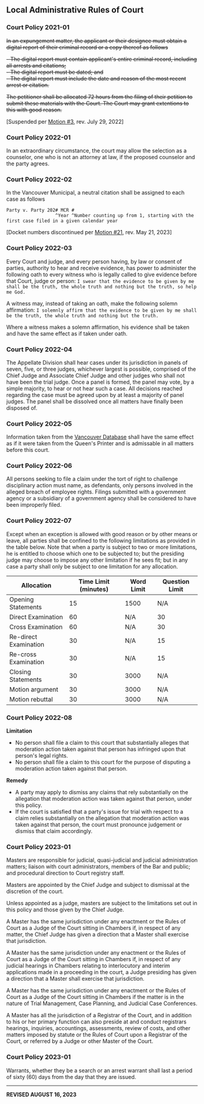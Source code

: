 ## Local Administrative Rules of Court

### Court Policy 2021-01

~~In an expungement matter, the applicant or their designee must obtain a digital report of their criminal record or a copy thereof as follows~~

~~- The digital report must contain applicant's entire criminal record, including all arrests and citations;~~<br>
~~- The digital report must be dated; and~~<br>
~~- The digital report must include the date and reason of the most recent arrest or citation.~~

~~The petitioner shall be allocated 72 hours from the filing of their petition to submit these materials with the Court. The Court may grant extentions to this with good reason.~~

[Suspended per [Motion #3](https://trello.com/c/YGaPz1CV/185), rev. July 29, 2022]

### Court Policy 2022-01

In an extraordinary circumstance, the court may allow the selection as a counselor, one who is not an attorney at law, if the proposed counselor and the party agrees.

### Court Policy 2022-02

In the Vancouver Municipal, a neutral citation shall be assigned to each case as follows
```
Party v. Party 202# MCR #
                  ^Year ^Number counting up from 1, starting with the first case filed in a given calendar year
```

[Docket numbers discontinued per [Motion #21](https://trello.com/c/7Se4oYVy), rev. May 21, 2023]

### Court Policy 2022-03 

Every Court and judge, and every person having, by law or consent of parties, authority to hear and receive evidence, has power to administer the following oath to every witness who is legally called to give evidence before that Court, judge or person: `I swear that the evidence to be given by me shall be the truth, the whole truth and nothing but the truth, so help me God.`

A witness may, instead of taking an oath, make the following solemn affirmation: `I solemnly affirm that the evidence to be given by me shall be the truth, the whole truth and nothing but the truth.`

Where a witness makes a solemn affirmation, his evidence shall be taken and have the same effect as if taken under oath.

### Court Policy 2022-04 

The Appellate Division shall hear cases under its jurisdiction in panels of seven, five, or three judges, whichever largest is possible, comprised of the Chief Judge and Associate Chief Judge and other judges who shall not have been the trial judge. Once a panel is formed, the panel may vote, by a simple majority, to hear or not hear such a case. All decisions reached regarding the case must be agreed upon by at least a majority of panel judges. The panel shall be dissolved once all matters have finally been disposed of.

### Court Policy 2022-05

Information taken from the [Vancouver Database](https://khizzer123.github.io/vancouver-database/) shall have the same effect as if it were taken from the Queen's Printer and is admissable in all matters before this court.

### Court Policy 2022-06

All persons seeking to file a claim under the tort of right to challenge disciplinary action must name, as defendants, only persons involved in the alleged breach of employee rights. Filings submitted with a government agency or a subsidiary of a government agency shall be considered to have been improperly filed.

### Court Policy 2022-07

Except when an exception is allowed with good reason or by other means or leave, all parties shall be confined to the following limitations as provided in the table below. Note that when a party is subject to two or more limitations, he is entitled to choose which one to be subjected to; but the presiding judge may choose to impose any other limitation if he sees fit; but in any case a party shall only be subject to one limitation for any allocation.

| Allocation  | Time Limit (minutes) | Word Limit | Question Limit |
| --- | --- | --- | --- |
| Opening Statements  | 15 | 1500 | N/A |
| Direct Examination | 60 | N/A | 30 |
| Cross Examination | 60 | N/A | 30 |
| Re-direct Examination | 30 | N/A | 15 |
| Re-cross Examination | 30 | N/A | 15 |
| Closing Statements | 30 | 3000 | N/A |
| Motion argument | 30 | 3000 | N/A |
| Motion rebuttal | 30 | 3000 | N/A |

### Court Policy 2022-08

**Limitation** <br>
- No person shall file a claim to this court that substantially alleges that moderation action taken against that person has infringed upon that person's legal rights. 
- No person shall file a claim to this court for the purpose of disputing a moderation action taken against that person. 

**Remedy** <br>
- A party may apply to dismiss any claims that rely substantially on the allegation that moderation action was taken against that person, under this policy. 
- If the court is satisfied that a party's issue for trial with respect to a claim relies substantially on the allegation that moderation action was taken against that person, the court must pronounce judgement or dismiss that claim accordingly.

### Court Policy 2023-01

Masters are responsible for judicial, quasi-judicial and judicial administration matters; liaison with court administrators, members of the Bar and public; and procedural direction to Court registry staff. 

Masters are appointed by the Chief Judge and subject to dismissal at the discretion of the court.

Unless appointed as a judge, masters are subject to the limitations set out in this policy and those given by the Chief Judge. 

A Master has the same jurisdiction under any enactment or the Rules of Court as a Judge of the Court sitting in Chambers if, in respect of any matter, the Chief Judge has given a direction that a Master shall exercise that jurisdiction. 

A Master has the same jurisdiction under any enactment or the Rules of Court as a Judge of the Court sitting in Chambers if, in respect of any judicial hearings in Chambers relating to interlocutory and interim applications made in a proceeding in the court, a Judge presiding has given a direction that a Master shall exercise that jurisdiction. 

A Master has the same jurisdiction under any enactment or the Rules of Court as a Judge of the Court sitting in Chambers if the matter is in the nature of Trial Management, Case Planning, and Judicial Case Conferences. 

A Master has all the jurisdiction of a Registrar of the Court, and in addition to his or her primary function can also preside at and conduct registrars hearings, inquiries, accountings, assessments, review of costs, and other matters imposed by statute or the Rules of Court upon a Registrar of the Court, or referred by a Judge or other Master of the Court.

### Court Policy 2023-01

Warrants, whether they be a search or an arrest warrant shall last a period of sixty (60) days from the day that they are issued.

---

**REVISED AUGUST 16, 2023**
